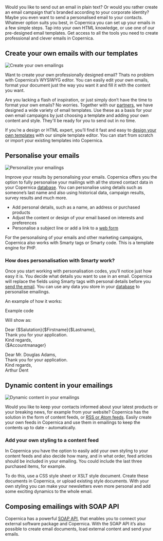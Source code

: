 Would you like to send out an email in plain text? Or would you rather
create an email campaign that's branded according to your corporate
identity? Maybe you even want to send a personalised email to your
contacts. Whatever option suits you best, in Copernica you can set up
your emails in a few simple steps. Tap into your own HTML knowledge, or
use one of our pre-designed email templates. Get access to all the tools
you need to create professional and clever emails in Copernica.

Create your own emails with our templates
-----------------------------------------

![Create your own
emailings](../images/create-email-content-copernica.gif "Create your own emailings with the help of our templates")

Want to create your own professionally designed email? Thats no problem
with Copernica’s WYSIWYG editor. You can easily edit your own emails,
format your document just the way you want it and fill it with the
content you want.

Are you lacking a flash of inspiration, or just simply don’t have the
time to format your own emails? No worries. Together with
our [partners](http://www.copernica.com/en/support/find-a-partner "Overview of Copernica partners"),
we have designed a wide variety of email templates. Use these as a basis
for your own email campaigns by just choosing a template and adding your
own content and style. They'll be ready for you to send out in no time.

If you’re a design or HTML expert, you’ll find it fast and easy
to [design your own
templates](http://www.copernica.com/en/features/emailings/create-custom-templates "Create custom templates") with
our simple template editor. You can start from scratch or import your
existing templates into Copernica.

Personalise your emails
-----------------------

![Personalize your
emailings](../images/en-personalize-content-copernica.gif "Personalize your emailings")

Improve your results by personalising your emails. Copernica offers you
the option to fully personalise your mailings with all the stored
contact data in your Copernica
[database](./creating-your-own-databases.md "Creating your own database").
You can personalise using details such as someone’s last name and also
using historical data, campaign results, survey results and much more.

-   Add personal details, such as a name, an address or purchased
    products
-   Adjust the content or design of your email based on interests and
    preferences
-   Personalise a subject line or add a link to a [web
    form](./various-types-of-web-forms.md "Create online web forms") 

For the personalising of your emails and other marketing campaigns,
Copernica also works with Smarty tags or Smarty code. This is a template
engine for PHP.

### How does personalisation with Smarty work?

Once you start working with personalisation codes, you’ll notice just
how easy it is. You decide what details you want to use in an email.
Copernica will replace the fields using Smarty tags with personal
details before you [send the
email](./send-emailings-to-relations.md "Send emailings to relations").
You can use any data you store in your
[database](./creating-your-own-databases.md "Creating your own database")
to personalise emailings.

An example of how it works:

Example code

Will show as:

Dear {\$Salutation}{\$Firstname}{\$Lastname},\
Thank you for your application.\
 Kind regards,\
 {\$Accountmanager}

Dear Mr. Douglas Adams,\
 Thank you for your application.\
Kind regards,\
 Arthur Dent

Dynamic content in your emailings
---------------------------------

![Dynamic content in your
emailings](../images/load-rss-in-email-copernica.gif "Dynamic content in your emailings")

Would you like to keep your contacts informed about your latest products
or your breaking news, for example from your website? Copernica has the
solution in the form of content feeds, or [RSS or Atom
feeds](http://www.copernica.com/en/features/web-pages/rss-or-atom-feed "RSS or Atom feed").
Easily create your own feeds in Copernica and use them in emailings to
keep the contents up to date - automatically.

### Add your own styling to a content feed

In Copernica you have the option to easily add your own styling to your
content feeds and also decide how many, and in what order, feed articles
should be included in your emailing. You could include the last three
purchased items, for example.

To do this, use a CSS style sheet or XSLT style document. Create these
documents in Copernica, or upload existing style documents. With your
own styling you can make your newsletters even more personal and add
some exciting dynamics to the whole email.

Composing emailings with SOAP API
---------------------------------

Copernica has a powerful [SOAP
API](./soap-api-documentation.md "Copernica SOAP API"),
that enables you to connect your external software package and
Copernica. With the SOAP API it’s also possible to create email
documents, load external content and send your emails.

